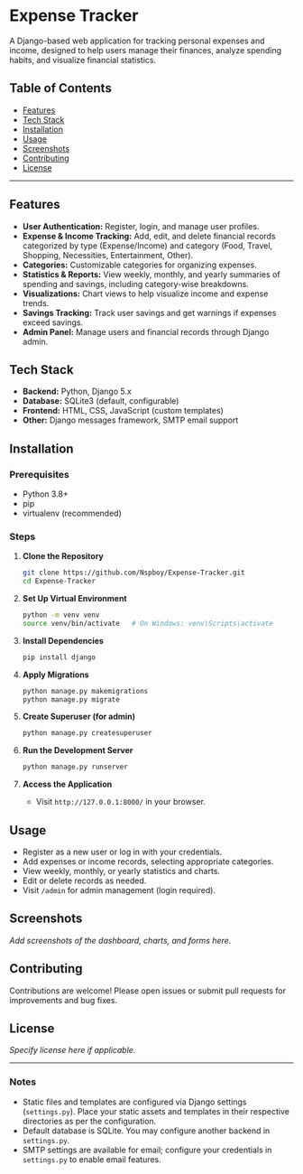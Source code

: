 # Expense Tracker

A Django-based web application for tracking personal expenses and income, designed to help users manage their finances, analyze spending habits, and visualize financial statistics.

## Table of Contents

- [Features](#features)
- [Tech Stack](#tech-stack)
- [Installation](#installation)
- [Usage](#usage)
- [Screenshots](#screenshots)
- [Contributing](#contributing)
- [License](#license)

---

## Features

- **User Authentication:** Register, login, and manage user profiles.
- **Expense & Income Tracking:** Add, edit, and delete financial records categorized by type (Expense/Income) and category (Food, Travel, Shopping, Necessities, Entertainment, Other).
- **Categories:** Customizable categories for organizing expenses.
- **Statistics & Reports:** View weekly, monthly, and yearly summaries of spending and savings, including category-wise breakdowns.
- **Visualizations:** Chart views to help visualize income and expense trends.
- **Savings Tracking:** Track user savings and get warnings if expenses exceed savings.
- **Admin Panel:** Manage users and financial records through Django admin.

## Tech Stack

- **Backend:** Python, Django 5.x
- **Database:** SQLite3 (default, configurable)
- **Frontend:** HTML, CSS, JavaScript (custom templates)
- **Other:** Django messages framework, SMTP email support

## Installation

### Prerequisites

- Python 3.8+
- pip
- virtualenv (recommended)

### Steps

1. **Clone the Repository**
   ```bash
   git clone https://github.com/Nspboy/Expense-Tracker.git
   cd Expense-Tracker
   ```

2. **Set Up Virtual Environment**
   ```bash
   python -m venv venv
   source venv/bin/activate   # On Windows: venv\Scripts\activate
   ```

3. **Install Dependencies**
   ```bash
   pip install django
   ```

4. **Apply Migrations**
   ```bash
   python manage.py makemigrations
   python manage.py migrate
   ```

5. **Create Superuser (for admin)**
   ```bash
   python manage.py createsuperuser
   ```

6. **Run the Development Server**
   ```bash
   python manage.py runserver
   ```

7. **Access the Application**
   - Visit `http://127.0.0.1:8000/` in your browser.

## Usage

- Register as a new user or log in with your credentials.
- Add expenses or income records, selecting appropriate categories.
- View weekly, monthly, or yearly statistics and charts.
- Edit or delete records as needed.
- Visit `/admin` for admin management (login required).

## Screenshots

*Add screenshots of the dashboard, charts, and forms here.*

## Contributing

Contributions are welcome! Please open issues or submit pull requests for improvements and bug fixes.

## License

*Specify license here if applicable.*

---

### Notes

- Static files and templates are configured via Django settings (`settings.py`). Place your static assets and templates in their respective directories as per the configuration.
- Default database is SQLite. You may configure another backend in `settings.py`.
- SMTP settings are available for email; configure your credentials in `settings.py` to enable email features.
